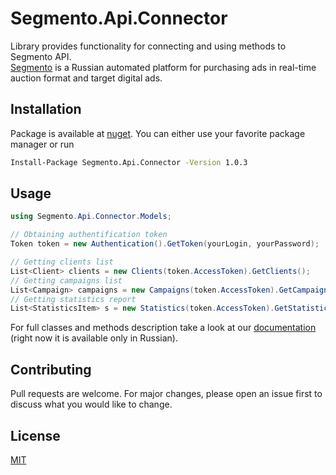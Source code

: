 # Segmento.Api.Connector
Library provides functionality for connecting and using methods to Segmento API.\
[Segmento](https://segmento.ru) is a Russian automated platform for purchasing ads in real-time auction format and target digital ads.

## Installation
Package is available at [nuget](https://www.nuget.org/packages/Segmento.Api.Connector). You can either use your favorite package manager or run 

```bash
Install-Package Segmento.Api.Connector -Version 1.0.3
```

## Usage

```c#
using Segmento.Api.Connector.Models;

// Obtaining authentification token
Token token = new Authentication().GetToken(yourLogin, yourPassword);

// Getting clients list
List<Client> clients = new Clients(token.AccessToken).GetClients();
// Getting campaigns list
List<Campaign> campaigns = new Campaigns(token.AccessToken).GetCampaigns(clientId);
// Getting statistics report
List<StatisticsItem> s = new Statistics(token.AccessToken).GetStatisticsReport(campaignId, startDate, endData);
```

For full classes and methods description take a look at our [documentation](https://github.com/wm-russia-software/Segmento.Api.Connector/wiki) (right now it is available only in Russian).

## Contributing
Pull requests are welcome. For major changes, please open an issue first to discuss what you would like to change.

## License
[MIT](https://choosealicense.com/licenses/mit/)
